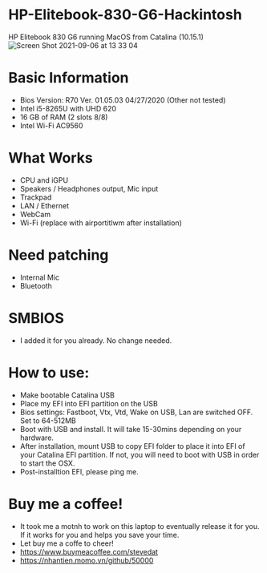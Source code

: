 # HP-Elitebook-830-G6-Hackintosh
HP Elitebook 830 G6 running MacOS from Catalina (10.15.1)
![Screen Shot 2021-09-06 at 13 33 04](https://user-images.githubusercontent.com/38579777/132171534-dbd9e851-36cd-40c1-9675-9a0c189e4e0f.png)

# Basic Information
- Bios Version: R70 Ver. 01.05.03 04/27/2020 (Other not tested)
- Intel i5-8265U with UHD 620
- 16 GB of RAM (2 slots 8/8)
- Intel Wi-Fi AC9560

# What Works
- CPU and iGPU
- Speakers / Headphones output, Mic input
- Trackpad 
- LAN / Ethernet
- WebCam
- Wi-Fi (replace with airportitlwm after installation)

# Need patching
- Internal Mic
- Bluetooth

# SMBIOS
- I added it for you already. No change needed.

# How to use:
- Make bootable Catalina USB
- Place my EFI into EFI partition on the USB
- Bios settings: Fastboot, Vtx, Vtd, Wake on USB, Lan are switched OFF. Set to 64-512MB
- Boot with USB and install. It will take 15-30mins depending on your hardware. 
- After installation, mount USB to copy EFI folder to place it into EFI of your Catalina EFI partition. If not, you will need to boot with USB in order to start the OSX.
- Post-installtion EFI, please ping me.

# Buy me a coffee! 
- It took me a motnh to work on this laptop to eventually release it for you. If it works for you and helps you save your time.
- Let buy me a coffe to cheer!
- https://www.buymeacoffee.com/stevedat
- https://nhantien.momo.vn/github/50000
